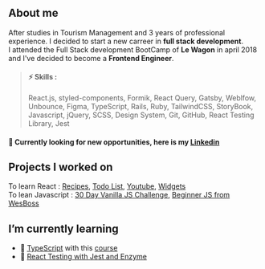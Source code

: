 ## About me 

After studies in Tourism Management and 3 years of professional experience.
I decided to start a new carreer in **full stack development**. <br>
I attended the Full Stack development BootCamp of **Le Wagon** in april 2018 and I've decided to become a **Frontend Engineer**.


> #### ⚡ Skills :
> 
> React.js, styled-components, Formik, React Query, Gatsby, Weblfow, Unbounce, Figma, TypeScript, Rails, Ruby, TailwindCSS, StoryBook, Javascript, jQuery, SCSS, Design System, Git, GitHub, React Testing Library, Jest 

#### 🔭 Currently looking for new opportunities, here is my [Linkedin](https://www.linkedin.com/in/paulinedussart/)


## Projects I worked on
To learn React : 
[Recipes](https://github.com/paulinedussart/react-recipes), 
[Todo List](https://github.com/paulinedussart/react-todolist), 
[Youtube](https://github.com/paulinedussart/react-youtube),
[Widgets](https://github.com/paulinedussart/react-widgets)</br>
To lean Javascript : 
[30 Day Vanilla JS Challenge](https://github.com/paulinedussart/JavaScript30),
[Beginner JS from WesBoss](https://github.com/paulinedussart/javascript-wesbos)


## I’m currently learning
- 🥋 [TypeScript](https://www.udemy.com/course/understanding-typescript/) with this [course](https://www.udemy.com/course/understanding-typescript/)
- 🏸 [React Testing with Jest and Enzyme](https://www.udemy.com/course/react-testing-with-jest-and-enzyme/)
